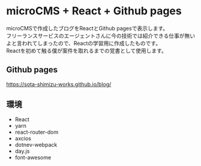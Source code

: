 # microCMS + React + Github pages
microCMSで作成したブログをReactとGithub pagesで表示します。<br>
フリーランスサービスのエージェントさんに今の技術では紹介できる仕事が無いよと言われてしまったので、Reactの学習用に作成したものです。<br>
Reactを初めて触る僕が案件を取れるまでの覚書として使用します。

## Github pages

https://sota-shimizu-works.github.io/blog/

## 環境
- React
- yarn
- react-router-dom
- axcios
- dotnev-webpack
- day.js
- font-awesome
